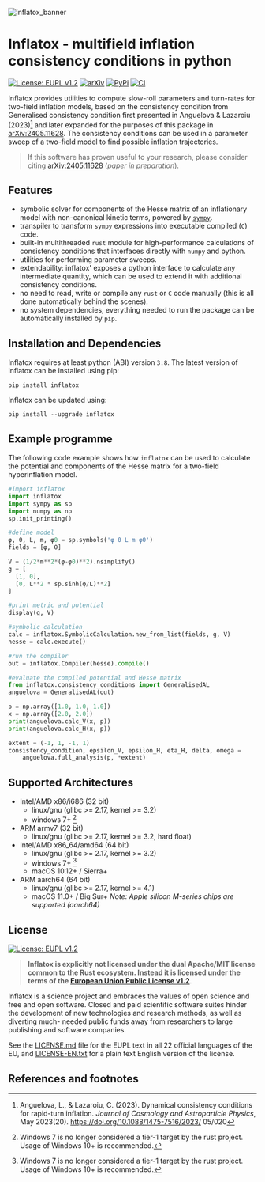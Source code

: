 ![inflatox_banner](https://raw.githubusercontent.com/smups/inflatox/dev/logos/banner.png)
# Inflatox - multifield inflation consistency conditions in python
[![License: EUPL v1.2](https://img.shields.io/badge/License-EUPLv1.2-blue.svg)](https://joinup.ec.europa.eu/collection/eupl/eupl-text-eupl-12)
[![arXiv](https://img.shields.io/badge/arXiv-2405.11628-b31b1b.svg)](https://arxiv.org/abs/2405.11628)
[![PyPi](https://img.shields.io/pypi/v/inflatox)](https://pypi.org/project/inflatox)
[![CI](https://github.com/smups/inflatox/actions/workflows/CI.yml/badge.svg)](https://github.com/smups/inflatox/actions/workflows/CI.yml)

Inflatox provides utilities to compute slow-roll parameters and turn-rates for
two-field inflation models, based on the consistency condition from Generalised consistency condition
first presented in Anguelova & Lazaroiu (2023)[^1] and later expanded for the purposes of this package
in [arXiv:2405.11628](https://arxiv.org/abs/2405.11628). The consistency conditions can be used in a
parameter sweep of a two-field model to find possible inflation trajectories.

> If this software has proven useful to your research, please consider citing
[arXiv:2405.11628](https://arxiv.org/abs/2405.11628) (_paper in preparation_).

## Features
- symbolic solver for components of the Hesse matrix of an inflationary model
  with non-canonical kinetic terms, powered by [`sympy`](https://www.sympy.org).
- transpiler to transform `sympy` expressions into executable compiled (`C`) code.
- built-in multithreaded `rust` module for high-performance calculations of
  consistency conditions that interfaces directly with `numpy` and python.
- utilities for performing parameter sweeps.
- extendability: inflatox' exposes a python interface to calculate any intermediate
  quantity, which can be used to extend it with additional consistency conditions.
- no need to read, write or compile any `rust` or `C` code manually
  (this is all done automatically behind the scenes).
- no system dependencies, everything needed to run the package can be automatically
  installed by `pip`.

## Installation and Dependencies
Inflatox requires at least python (ABI) version `3.8`. The latest version of
inflatox can be installed using pip:
```console
pip install inflatox
```
Inflatox can be updated using:
```console
pip install --upgrade inflatox
```

## Example programme
The following code example shows how `inflatox` can be used to calculate the
potential and components of the Hesse matrix for a two-field hyperinflation model.
```python
#import inflatox
import inflatox
import sympy as sp
import numpy as np
sp.init_printing()

#define model
φ, θ, L, m, φ0 = sp.symbols('φ θ L m φ0')
fields = [φ, θ]

V = (1/2*m**2*(φ-φ0)**2).nsimplify()
g = [
  [1, 0],
  [0, L**2 * sp.sinh(φ/L)**2]
]

#print metric and potential
display(g, V)

#symbolic calculation
calc = inflatox.SymbolicCalculation.new_from_list(fields, g, V)
hesse = calc.execute()

#run the compiler
out = inflatox.Compiler(hesse).compile()

#evaluate the compiled potential and Hesse matrix
from inflatox.consistency_conditions import GeneralisedAL
anguelova = GeneralisedAL(out)

p = np.array([1.0, 1.0, 1.0])
x = np.array([2.0, 2.0])
print(anguelova.calc_V(x, p))
print(anguelova.calc_H(x, p))

extent = (-1, 1, -1, 1)
consistency_condition, epsilon_V, epsilon_H, eta_H, delta, omega =
    anguelova.full_analysis(p, *extent)
```

## Supported Architectures
- Intel/AMD x86/i686 (32 bit)
  - linux/gnu (glibc >= 2.17, kernel >= 3.2)
  - windows 7+ [^2]
- ARM armv7 (32 bit)
  - linux/gnu (glibc >= 2.17, kernel >= 3.2, hard float)
- Intel/AMD x86_64/amd64 (64 bit)
  - linux/gnu (glibc >= 2.17, kernel >= 3.2)
  - windows 7+ [^2]
  - macOS 10.12+ / Sierra+
- ARM aarch64 (64 bit)
  - linux/gnu (glibc >= 2.17, kernel >= 4.1)
  - macOS 11.0+ / Big Sur+
*Note: Apple silicon M-series chips are supported (aarch64)*

## License
[![License: EUPL v1.2](https://img.shields.io/badge/License-EUPLv1.2-blue.svg)](https://joinup.ec.europa.eu/collection/eupl/eupl-text-eupl-12)
>**Inflatox is explicitly not licensed under the dual
Apache/MIT license common to the Rust ecosystem. Instead it is licensed under
the terms of the [European Union Public License v1.2](https://joinup.ec.europa.eu/collection/eupl/eupl-text-eupl-12)**.

Inflatox is a science project and embraces the values of open science and free
and open software. Closed and paid scientific software suites hinder the
development of new technologies and research methods, as well as diverting much-
needed public funds away from researchers to large publishing and software
companies.

See the [LICENSE.md](../LICENSE.md) file for the EUPL text in all 22 official
languages of the EU, and [LICENSE-EN.txt](../LICENSE-EN.txt) for a plain text
English version of the license.

## References and footnotes
[^1]: Anguelova, L., & Lazaroiu, C. (2023). Dynamical consistency conditions for
  rapid-turn inflation. *Journal of Cosmology and Astroparticle Physics*,
  May 2023(20). https://doi.org/10.1088/1475-7516/2023/ 05/020
[^2]: Windows 7 is no longer considered a tier-1 target by the rust project. Usage
  of Windows 10+ is recommended.